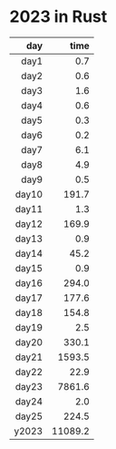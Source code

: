 # 2023 in Rust

|   day |    time |
|------:|--------:|
| day1  |     0.7 |
| day2  |     0.6 |
| day3  |     1.6 |
| day4  |     0.6 |
| day5  |     0.3 |
| day6  |     0.2 |
| day7  |     6.1 |
| day8  |     4.9 |
| day9  |     0.5 |
| day10 |   191.7 |
| day11 |     1.3 |
| day12 |   169.9 |
| day13 |     0.9 |
| day14 |    45.2 |
| day15 |     0.9 |
| day16 |   294.0 |
| day17 |   177.6 |
| day18 |   154.8 |
| day19 |     2.5 |
| day20 |   330.1 |
| day21 |  1593.5 |
| day22 |    22.9 |
| day23 |  7861.6 |
| day24 |     2.0 |
| day25 |   224.5 |
| y2023 | 11089.2 |
